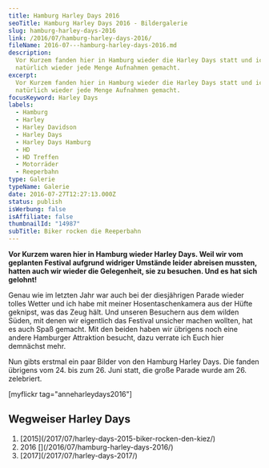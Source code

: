 ```yaml
---
title: Hamburg Harley Days 2016
seoTitle: Hamburg Harley Days 2016 - Bildergalerie
slug: hamburg-harley-days-2016
link: /2016/07/hamburg-harley-days-2016/
fileName: 2016-07---hamburg-harley-days-2016.md
description:
  Vor Kurzem fanden hier in Hamburg wieder die Harley Days statt und ich habe
  natürlich wieder jede Menge Aufnahmen gemacht.
excerpt:
  Vor Kurzem fanden hier in Hamburg wieder die Harley Days statt und ich habe
  natürlich wieder jede Menge Aufnahmen gemacht.
focusKeyword: Harley Days
labels:
  - Hamburg
  - Harley
  - Harley Davidson
  - Harley Days
  - Harley Days Hamburg
  - HD
  - HD Treffen
  - Motorräder
  - Reeperbahn
type: Galerie
typeName: Galerie
date: 2016-07-27T12:27:13.000Z
status: publish
isWerbung: false
isAffiliate: false
thumbnailId: "14987"
subTitle: Biker rocken die Reeperbahn
---
```


<strong>Vor Kurzem waren hier in Hamburg wieder Harley Days. Weil wir vom
geplanten Festival aufgrund widriger Umstände leider abreisen mussten, hatten
auch wir wieder die Gelegenheit, sie zu besuchen. Und es hat sich
gelohnt!</strong>

Genau wie im letzten Jahr war auch bei der diesjährigen Parade wieder tolles
Wetter und ich habe mit meiner Hosentaschenkamera aus der Hüfte geknipst, was
das Zeug hält. Und unseren Besuchern aus dem wilden Süden, mit denen wir
eigentlich das Festival unsicher machen wollten, hat es auch Spaß gemacht. Mit
den beiden haben wir übrigens noch eine andere Hamburger Attraktion besucht,
dazu verrate ich Euch hier demnächst mehr.

Nun gibts erstmal ein paar Bilder von den Hamburg Harley Days. Die fanden
übrigens vom 24. bis zum 26. Juni statt, die große Parade wurde am 26.
zelebriert.

[myflickr tag="anneharleydays2016"]

## Wegweiser Harley Days

<ol>
    <li> [2015](/2017/07/harley-days-2015-biker-rocken-den-kiez/) </li>
    <li>2016 [](/2016/07/hamburg-harley-days-2016/) </li>
    <li> [2017](/2017/07/harley-days-2017/) </li>
</ol>
